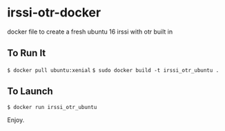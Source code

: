 # irssi-otr-docker
docker file to create a fresh ubuntu 16 irssi with otr built in

## To Run It

`$ docker pull ubuntu:xenial`
`$ sudo docker build -t irssi_otr_ubuntu .`

## To Launch

`$ docker run irssi_otr_ubuntu`

Enjoy.

